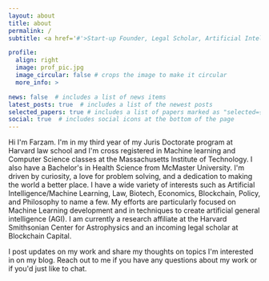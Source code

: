 ```yaml
---
layout: about
title: about
permalink: /
subtitle: <a href='#'>Start-up Founder, Legal Scholar, Artificial Intelligence Researcher</a>.

profile:
  align: right
  image: prof_pic.jpg
  image_circular: false # crops the image to make it circular
  more_info: >

news: false  # includes a list of news items
latest_posts: true  # includes a list of the newest posts
selected_papers: true # includes a list of papers marked as "selected={true}"
social: true  # includes social icons at the bottom of the page
---
```


Hi I'm Farzam. I'm in my third year of my Juris Doctorate program at Harvard law school and I'm cross registered in Machine learning and Computer Science classes at the Massachusetts Institute of Technology. I also have a Bachelor's in Health Science from McMaster University. I'm driven by curiosity, a love for problem solving, and a dedication to making the world a better place. I have a wide variety of interests such as Artificial Intelligence/Machine Learning, Law, Biotech, Economics, Blockchain, Policy, and Philosophy to name a few. My efforts are particularly focused on Machine Learning development and in techniques to create artificial general intelligence (AGI). I am currently a research affiliate at the Harvard Smithsonian Center for Astrophysics and an incoming legal scholar at Blockchain Capital. 

I post updates on my work and share my thoughts on topics I'm interested in on my blog. Reach out to me if you have any questions about my work or if you'd just like to chat.
